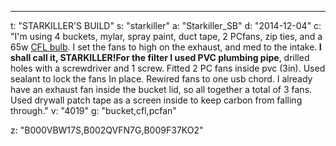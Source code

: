 ---
t: "STARKILLER'S BUILD"
s: "starkiller"
a: "Starkiller_SB"
d: "2014-12-04"
c: "I'm using 4 buckets, mylar, spray paint, duct tape, 2 PCfans, zip ties, and a 65w <a href='https://amzn.to/3jMfTYw'>CFL bulb</a>. I set the fans to high on the exhaust, and med to the intake.<strong> I shall call it, STARKILLER!</strong><strong>For the filter I used PVC plumbing pipe</strong>, drilled holes with a screwdriver and 1 screw. Fitted 2 PC fans inside pvc (3in). Used sealant to lock the fans In place. Rewired fans to one usb chord. I already have an exhaust fan inside the bucket lid, so all together a total of 3 fans. Used drywall patch tape as a screen inside to keep carbon from falling through."
v: "4019"
g: "bucket,cfl,pcfan"

z: "B000VBW17S,B002QVFN7G,B009F37KO2"
